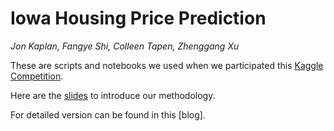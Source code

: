 # Iowa Housing Price Prediction

*Jon Kaplan, Fangye Shi, Colleen Tapen, Zhenggang Xu*

These are scripts and notebooks we used when we participated this [Kaggle Competition](https://www.kaggle.com/c/house-prices-advanced-regression-techniques).

Here are the [slides](https://docs.google.com/presentation/d/1-o_-9aOFw8_4Z-Ot67uVDXKKeSa6nwReUAr8FLWFn7o/edit?ts=5b82cd0f#slide=id.g3ffb0c3472_3_40) to introduce our methodology. 

For detailed version can be found in this [blog].
